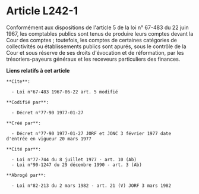 # Article L242-1

Conformément aux dispositions de l'article 5 de la loi n° 67-483 du 22 juin 1967, les comptables publics sont tenus de
produire leurs comptes devant la Cour des comptes ; toutefois, les comptes de certaines catégories de collectivités ou
établissements publics sont apurés, sous le contrôle de la Cour et sous réserve de ses droits d'évocation et de réformation,
par les trésoriers-payeurs généraux et les receveurs particuliers des finances.

**Liens relatifs à cet article**

	**Cite**:

	  - Loi n°67-483 1967-06-22 art. 5 modifié

	**Codifié par**:

	  - Décret n°77-90 1977-01-27

	**Créé par**:

	  - Décret n°77-90 1977-01-27 JORF et JONC 3 février 1977 date d'entrée en vigueur 20 mars 1977

	**Cité par**:

	  - Loi n°77-744 du 8 juillet 1977 - art. 10 (Ab)
	  - Loi n°90-1247 du 29 décembre 1990 - art. 3 (Ab)

	**Abrogé par**:

	  - Loi n°82-213 du 2 mars 1982 - art. 21 (V) JORF 3 mars 1982
